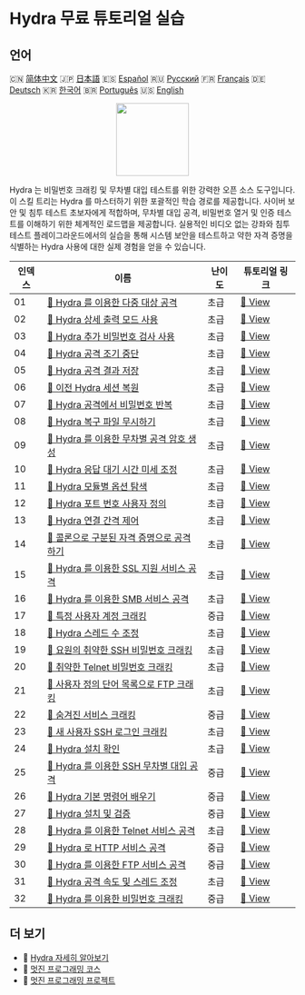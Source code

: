 # Hydra 무료 튜토리얼 실습

## 언어

🇨🇳 [简体中文](README_zh.md) 🇯🇵 [日本語](README_ja.md) 🇪🇸 [Español](README_es.md) 🇷🇺 [Русский](README_ru.md) 🇫🇷 [Français](README_fr.md) 🇩🇪 [Deutsch](README_de.md) 🇰🇷 [한국어](README_ko.md) 🇧🇷 [Português](README_pt.md) 🇺🇸 [English](README.md) 

<div align="center">
<img width="128px" src="https://file.labex.io/path/fqzGODJFWPbL.png">
</div>

Hydra 는 비밀번호 크래킹 및 무차별 대입 테스트를 위한 강력한 오픈 소스 도구입니다. 이 스킬 트리는 Hydra 를 마스터하기 위한 포괄적인 학습 경로를 제공합니다. 사이버 보안 및 침투 테스트 초보자에게 적합하며, 무차별 대입 공격, 비밀번호 열거 및 인증 테스트를 이해하기 위한 체계적인 로드맵을 제공합니다. 실용적인 비디오 없는 강좌와 침투 테스트 플레이그라운드에서의 실습을 통해 시스템 보안을 테스트하고 약한 자격 증명을 식별하는 Hydra 사용에 대한 실제 경험을 얻을 수 있습니다.

|   인덱스 | 이름                                                                                                                             | 난이도   | 튜토리얼 링크                                                                                   |
|----------|----------------------------------------------------------------------------------------------------------------------------------|----------|-------------------------------------------------------------------------------------------------|
|       01 | [📖 Hydra 를 이용한 다중 대상 공격](https://labex.io/ko/tutorials/hydra-attack-multiple-targets-with-hydra-550760)               | 초급     | [🔗 View](https://labex.io/ko/tutorials/hydra-attack-multiple-targets-with-hydra-550760)        |
|       02 | [📖 Hydra 상세 출력 모드 사용](https://labex.io/ko/tutorials/hydra-use-hydra-verbose-mode-550777)                                | 초급     | [🔗 View](https://labex.io/ko/tutorials/hydra-use-hydra-verbose-mode-550777)                    |
|       03 | [📖 Hydra 추가 비밀번호 검사 사용](https://labex.io/ko/tutorials/hydra-use-additional-hydra-password-checks-550776)              | 초급     | [🔗 View](https://labex.io/ko/tutorials/hydra-use-additional-hydra-password-checks-550776)      |
|       04 | [📖 Hydra 공격 조기 중단](https://labex.io/ko/tutorials/hydra-stop-hydra-attacks-early-550774)                                   | 초급     | [🔗 View](https://labex.io/ko/tutorials/hydra-stop-hydra-attacks-early-550774)                  |
|       05 | [📖 Hydra 공격 결과 저장](https://labex.io/ko/tutorials/hydra-save-hydra-attack-results-550773)                                  | 초급     | [🔗 View](https://labex.io/ko/tutorials/hydra-save-hydra-attack-results-550773)                 |
|       06 | [📖 이전 Hydra 세션 복원](https://labex.io/ko/tutorials/hydra-restore-a-previous-hydra-session-550772)                           | 초급     | [🔗 View](https://labex.io/ko/tutorials/hydra-restore-a-previous-hydra-session-550772)          |
|       07 | [📖 Hydra 공격에서 비밀번호 반복](https://labex.io/ko/tutorials/hydra-loop-passwords-in-hydra-attacks-550771)                    | 초급     | [🔗 View](https://labex.io/ko/tutorials/hydra-loop-passwords-in-hydra-attacks-550771)           |
|       08 | [📖 Hydra 복구 파일 무시하기](https://labex.io/ko/tutorials/hydra-ignore-hydra-restore-files-550770)                             | 초급     | [🔗 View](https://labex.io/ko/tutorials/hydra-ignore-hydra-restore-files-550770)                |
|       09 | [📖 Hydra 를 이용한 무차별 공격 암호 생성](https://labex.io/ko/tutorials/hydra-generate-passwords-with-hydra-brute-force-550769) | 초급     | [🔗 View](https://labex.io/ko/tutorials/hydra-generate-passwords-with-hydra-brute-force-550769) |
|       10 | [📖 Hydra 응답 대기 시간 미세 조정](https://labex.io/ko/tutorials/hydra-fine-tune-hydra-response-wait-times-550768)              | 초급     | [🔗 View](https://labex.io/ko/tutorials/hydra-fine-tune-hydra-response-wait-times-550768)       |
|       11 | [📖 Hydra 모듈별 옵션 탐색](https://labex.io/ko/tutorials/hydra-explore-hydra-module-specific-options-550767)                    | 초급     | [🔗 View](https://labex.io/ko/tutorials/hydra-explore-hydra-module-specific-options-550767)     |
|       12 | [📖 Hydra 포트 번호 사용자 정의](https://labex.io/ko/tutorials/hydra-customize-hydra-port-numbers-550765)                        | 초급     | [🔗 View](https://labex.io/ko/tutorials/hydra-customize-hydra-port-numbers-550765)              |
|       13 | [📖 Hydra 연결 간격 제어](https://labex.io/ko/tutorials/hydra-control-hydra-connection-intervals-550764)                         | 초급     | [🔗 View](https://labex.io/ko/tutorials/hydra-control-hydra-connection-intervals-550764)        |
|       14 | [📖 콜론으로 구분된 자격 증명으로 공격하기](https://labex.io/ko/tutorials/hydra-attack-with-colon-separated-credentials-550763)  | 초급     | [🔗 View](https://labex.io/ko/tutorials/hydra-attack-with-colon-separated-credentials-550763)   |
|       15 | [📖 Hydra 를 이용한 SSL 지원 서비스 공격](https://labex.io/ko/tutorials/hydra-attack-ssl-enabled-services-with-hydra-550762)     | 초급     | [🔗 View](https://labex.io/ko/tutorials/hydra-attack-ssl-enabled-services-with-hydra-550762)    |
|       16 | [📖 Hydra 를 이용한 SMB 서비스 공격](https://labex.io/ko/tutorials/hydra-attack-smb-services-with-hydra-550761)                  | 초급     | [🔗 View](https://labex.io/ko/tutorials/hydra-attack-smb-services-with-hydra-550761)            |
|       17 | [📖 특정 사용자 계정 크래킹](https://labex.io/ko/tutorials/linux-cracking-a-specific-user-account-415951)                        | 중급     | [🔗 View](https://labex.io/ko/tutorials/linux-cracking-a-specific-user-account-415951)          |
|       18 | [📖 Hydra 스레드 수 조정](https://labex.io/ko/tutorials/hydra-adjust-hydra-thread-counts-550758)                                 | 초급     | [🔗 View](https://labex.io/ko/tutorials/hydra-adjust-hydra-thread-counts-550758)                |
|       19 | [📖 요원의 취약한 SSH 비밀번호 크래킹](https://labex.io/ko/tutorials/hydra-crack-agent-s-weak-ssh-password-550753)               | 초급     | [🔗 View](https://labex.io/ko/tutorials/hydra-crack-agent-s-weak-ssh-password-550753)           |
|       20 | [📖 취약한 Telnet 비밀번호 크래킹](https://labex.io/ko/tutorials/hydra-crack-a-weak-telnet-password-550745)                      | 초급     | [🔗 View](https://labex.io/ko/tutorials/hydra-crack-a-weak-telnet-password-550745)              |
|       21 | [📖 사용자 정의 단어 목록으로 FTP 크래킹](https://labex.io/ko/tutorials/hydra-crack-ftp-with-custom-wordlist-550733)             | 초급     | [🔗 View](https://labex.io/ko/tutorials/hydra-crack-ftp-with-custom-wordlist-550733)            |
|       22 | [📖 숨겨진 서비스 크래킹](https://labex.io/ko/tutorials/hydra-crack-the-hidden-service-550719)                                   | 중급     | [🔗 View](https://labex.io/ko/tutorials/hydra-crack-the-hidden-service-550719)                  |
|       23 | [📖 새 사용자 SSH 로그인 크래킹](https://labex.io/ko/tutorials/hydra-crack-new-user-ssh-login-550712)                            | 초급     | [🔗 View](https://labex.io/ko/tutorials/hydra-crack-new-user-ssh-login-550712)                  |
|       24 | [📖 Hydra 설치 확인](https://labex.io/ko/tutorials/hydra-verify-hydra-installation-549983)                                       | 초급     | [🔗 View](https://labex.io/ko/tutorials/hydra-verify-hydra-installation-549983)                 |
|       25 | [📖 Hydra 를 이용한 SSH 무차별 대입 공격](https://labex.io/ko/tutorials/hydra-brute-force-ssh-in-hydra-549926)                   | 중급     | [🔗 View](https://labex.io/ko/tutorials/hydra-brute-force-ssh-in-hydra-549926)                  |
|       26 | [📖 Hydra 기본 명령어 배우기](https://labex.io/ko/tutorials/hydra-learn-basic-hydra-commands-549918)                             | 중급     | [🔗 View](https://labex.io/ko/tutorials/hydra-learn-basic-hydra-commands-549918)                |
|       27 | [📖 Hydra 설치 및 검증](https://labex.io/ko/tutorials/hydra-install-and-verify-hydra-549917)                                     | 중급     | [🔗 View](https://labex.io/ko/tutorials/hydra-install-and-verify-hydra-549917)                  |
|       28 | [📖 Hydra 를 이용한 Telnet 서비스 공격](https://labex.io/ko/tutorials/hydra-attack-telnet-services-with-hydra-549916)            | 초급     | [🔗 View](https://labex.io/ko/tutorials/hydra-attack-telnet-services-with-hydra-549916)         |
|       29 | [📖 Hydra 로 HTTP 서비스 공격](https://labex.io/ko/tutorials/hydra-attack-http-services-with-hydra-549915)                       | 중급     | [🔗 View](https://labex.io/ko/tutorials/hydra-attack-http-services-with-hydra-549915)           |
|       30 | [📖 Hydra 를 이용한 FTP 서비스 공격](https://labex.io/ko/tutorials/hydra-attack-ftp-services-with-hydra-549914)                  | 중급     | [🔗 View](https://labex.io/ko/tutorials/hydra-attack-ftp-services-with-hydra-549914)            |
|       31 | [📖 Hydra 공격 속도 및 스레드 조정](https://labex.io/ko/tutorials/hydra-adjust-hydra-attack-speed-and-threads-549913)            | 초급     | [🔗 View](https://labex.io/ko/tutorials/hydra-adjust-hydra-attack-speed-and-threads-549913)     |
|       32 | [📖 Hydra 를 이용한 비밀번호 크래킹](https://labex.io/ko/tutorials/linux-using-hydra-to-crack-passwords-415960)                  | 중급     | [🔗 View](https://labex.io/ko/tutorials/linux-using-hydra-to-crack-passwords-415960)            |

## 더 보기

- 🔗 [Hydra 자세히 알아보기](https://labex.io/ko/skilltrees/hydra)
- 🔗 [멋진 프로그래밍 코스](https://github.com/labex-labs/awesome-programming-courses)
- 🔗 [멋진 프로그래밍 프로젝트](https://github.com/labex-labs/awesome-programming-projects)

